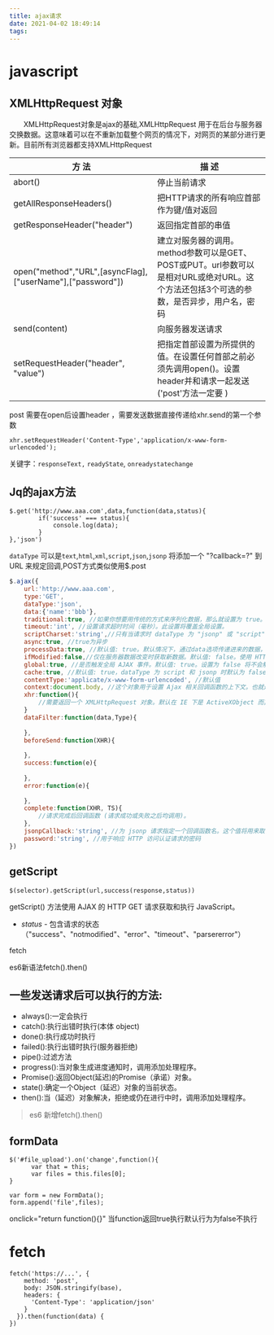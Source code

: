 ```yaml
---
title: ajax请求
date: 2021-04-02 18:49:14
tags:
---
```


# javascript

## **XMLHttpRequest 对象**

　　XMLHttpRequest对象是ajax的基础,XMLHttpRequest 用于在后台与服务器交换数据。这意味着可以在不重新加载整个网页的情况下，对网页的某部分进行更新。目前所有浏览器都支持XMLHttpRequest

| 方  法                                                     | 描  述                                                       |
| ---------------------------------------------------------- | ------------------------------------------------------------ |
| abort()                                                    | 停止当前请求                                                 |
| getAllResponseHeaders()                                    | 把HTTP请求的所有响应首部作为键/值对返回                      |
| getResponseHeader("header")                                | 返回指定首部的串值                                           |
| open("method","URL",[asyncFlag],["userName"],["password"]) | 建立对服务器的调用。method参数可以是GET、POST或PUT。url参数可以是相对URL或绝对URL。这个方法还包括3个可选的参数，是否异步，用户名，密码 |
| send(content)                                              | 向服务器发送请求                                             |
| setRequestHeader("header", "value")                        | 把指定首部设置为所提供的值。在设置任何首部之前必须先调用open()。设置header并和请求一起发送 ('post'方法一定要 ) |

post 需要在open后设置header ，需要发送数据直接传递给xhr.send的第一个参数

```
xhr.setRequestHeader('Content-Type','application/x-www-form-urlencoded');
```

关键字：`responseText,` `readyState`, `onreadystatechange`

## Jq的ajax方法

```
$.get('http://www.aaa.com',data,function(data,status){
		if('success' === status){
			console.log(data);	
		}
},'json')
```

`dataType` 可以是`text`,`html`,`xml`,`script`,`json`,`jsonp` 将添加一个 "?callback=?" 到 URL 来规定回调,POST方式类似使用$.post

```js
$.ajax({
	url:'http://www.aaa.com',
	type:'GET',
	dataType:'json',
    data:{'name':'bbb'},
    traditional:true, //如果你想要用传统的方式来序列化数据，那么就设置为 true。请参考工具分类下面的 jQuery.param 方法。
    timeout:'int', //设置请求超时时间（毫秒）。此设置将覆盖全局设置。
    scriptCharset:'string',//只有当请求时 dataType 为 "jsonp" 或 "script"，并且 type 是 "GET" 才会用于强制修改 charset。通常只在本地和远程的内容编码不同时使用。
	async:true, //true为异步
    processData:true, //默认值: true。默认情况下，通过data选项传递进来的数据，如果是一个对象(技术上讲只要不是字符串)，都会处理转化成一个查询字符串，以配合默认内容类型 "application/x-www-form-urlencoded"。如果要发送 DOM 树信息或其它不希望转换的信息，请设置为 false。
    ifModified:false,//仅在服务器数据改变时获取新数据。默认值: false。使用 HTTP 包 Last-Modified 头信息判断。在 jQuery 1.4 中，它也会检查服务器指定的 'etag' 来确定数据没有被修改过。
    global:true, //是否触发全局 AJAX 事件。默认值: true。设置为 false 将不会触发全局 AJAX 事件，如 ajaxStart 或 ajaxStop 可用于控制不同的 Ajax 事件。
    cache:true, //默认值: true，dataType 为 script 和 jsonp 时默认为 false。设置为 false 将不缓存此页面。
    contentType:'applicate/x-www-form-urlencoded', //默认值
    context:document.body, //这个对象用于设置 Ajax 相关回调函数的上下文。也就是说，让回调函数内 this 指向这个对象（如果不设定这个参数，那么 this 就指向调用本次 AJAX 请求时传递的 options 参数）。比如指定一个 DOM 元素作为 context 参数，这样就设置了 success 回调函数的上下文为这个 DOM 元素。
    xhr:function(){
        //需要返回一个 XMLHttpRequest 对象。默认在 IE 下是 ActiveXObject 而其他情况下是 XMLHttpRequest 。用于重写或者提供一个增强的 XMLHttpRequest 对象。这个参数在 jQuery 1.3 以前不可用。
    }
    dataFilter:function(data,Type){
        
    },
    beforeSend:function(XHR){
        
    },
	success:function(e){
	
	},
    error:function(e){
        
    },
    complete:function(XHR, TS){
        //请求完成后回调函数 (请求成功或失败之后均调用)。
    },
    jsonpCallback:'string', //为 jsonp 请求指定一个回调函数名。这个值将用来取代 jQuery 自动生成的随机函数名。这主要用来让 jQuery 生成度独特的函数名，这样管理请求更容易，也能方便地提供回调函数和错误处理。你也可以在想让浏览器缓存 GET 请求的时候，指定这个回调函数名。
    password:'string', //用于响应 HTTP 访问认证请求的密码
})
```

## getScript

```
$(selector).getScript(url,success(response,status))
```

getScript() 方法使用 AJAX 的 HTTP GET 请求获取和执行 JavaScript。 

- *status* - 包含请求的状态（"success"、"notmodified"、"error"、"timeout"、"parsererror"）

fetch

es6新语法fetch().then()

## 一些发送请求后可以执行的方法:

- always():一定会执行
- catch():执行出错时执行(本体 object)
- done():执行成功时执行
- failed():执行出错时执行(服务器拒绝)
- pipe():过滤方法
- progress():当对象生成进度通知时，调用添加处理程序。
- Promise():返回Object(延迟)的Promise（承诺）对象。
- state():确定一个Object（延迟）对象的当前状态。
- then():当（延迟）对象解决，拒绝或仍在进行中时，调用添加处理程序。

>es6 新增fetch().then()

## formData

```
$('#file_upload').on('change',function(){
      var that = this;
      var files = this.files[0];
}

var form = new FormData();
form.append('file',files);
```

onclick="return function(){}" 当function返回true执行默认行为为false不执行

# fetch

```
fetch('https://...', {
    method: 'post',
    body: JSON.stringify(base),
    headers: {
      'Content-Type': 'application/json'
    }
  }).then(function(data) {
})
```